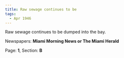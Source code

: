 ```yaml
---  
title: Raw sewage continues to be  
tags:  
  - Apr 1946  
---  
```

  
Raw sewage continues to be dumped into the bay.  
  
Newspapers: **Miami Morning News or The Miami Herald**  
  
Page: **1**, Section: **B** 
